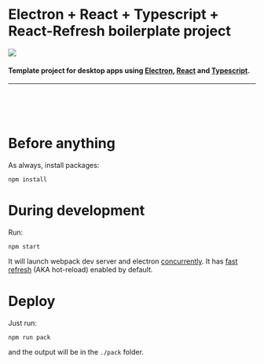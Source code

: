 # Electron + React + Typescript + React-Refresh boilerplate project
![](./.github/project-logo-400.jpg) 


#### Template project for desktop apps using [Electron](https://electronjs.org/), [React](https://reactjs.org/) and [Typescript](https://www.typescriptlang.org/).

---
<br>
<br>
<br>

# Before anything
As always, install packages:
```
npm install
```


# During development

Run:
```
npm start
```
It will launch webpack dev server and electron [concurrently](https://www.npmjs.com/package/concurrently).
It has [fast refresh](https://www.npmjs.com/package/react-refresh-webpack-plugin) (AKA hot-reload) enabled by default.


# Deploy
Just run:
```
npm run pack
```
and the output will be in the ```./pack``` folder.

